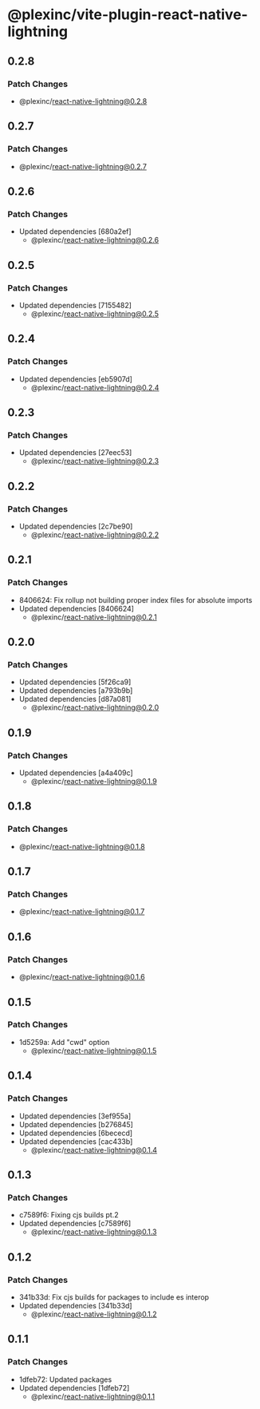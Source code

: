 # @plexinc/vite-plugin-react-native-lightning

## 0.2.8

### Patch Changes

- @plexinc/react-native-lightning@0.2.8

## 0.2.7

### Patch Changes

- @plexinc/react-native-lightning@0.2.7

## 0.2.6

### Patch Changes

- Updated dependencies [680a2ef]
  - @plexinc/react-native-lightning@0.2.6

## 0.2.5

### Patch Changes

- Updated dependencies [7155482]
  - @plexinc/react-native-lightning@0.2.5

## 0.2.4

### Patch Changes

- Updated dependencies [eb5907d]
  - @plexinc/react-native-lightning@0.2.4

## 0.2.3

### Patch Changes

- Updated dependencies [27eec53]
  - @plexinc/react-native-lightning@0.2.3

## 0.2.2

### Patch Changes

- Updated dependencies [2c7be90]
  - @plexinc/react-native-lightning@0.2.2

## 0.2.1

### Patch Changes

- 8406624: Fix rollup not building proper index files for absolute imports
- Updated dependencies [8406624]
  - @plexinc/react-native-lightning@0.2.1

## 0.2.0

### Patch Changes

- Updated dependencies [5f26ca9]
- Updated dependencies [a793b9b]
- Updated dependencies [d87a081]
  - @plexinc/react-native-lightning@0.2.0

## 0.1.9

### Patch Changes

- Updated dependencies [a4a409c]
  - @plexinc/react-native-lightning@0.1.9

## 0.1.8

### Patch Changes

- @plexinc/react-native-lightning@0.1.8

## 0.1.7

### Patch Changes

- @plexinc/react-native-lightning@0.1.7

## 0.1.6

### Patch Changes

- @plexinc/react-native-lightning@0.1.6

## 0.1.5

### Patch Changes

- 1d5259a: Add "cwd" option
  - @plexinc/react-native-lightning@0.1.5

## 0.1.4

### Patch Changes

- Updated dependencies [3ef955a]
- Updated dependencies [b276845]
- Updated dependencies [6bececd]
- Updated dependencies [cac433b]
  - @plexinc/react-native-lightning@0.1.4

## 0.1.3

### Patch Changes

- c7589f6: Fixing cjs builds pt.2
- Updated dependencies [c7589f6]
  - @plexinc/react-native-lightning@0.1.3

## 0.1.2

### Patch Changes

- 341b33d: Fix cjs builds for packages to include es interop
- Updated dependencies [341b33d]
  - @plexinc/react-native-lightning@0.1.2

## 0.1.1

### Patch Changes

- 1dfeb72: Updated packages
- Updated dependencies [1dfeb72]
  - @plexinc/react-native-lightning@0.1.1
